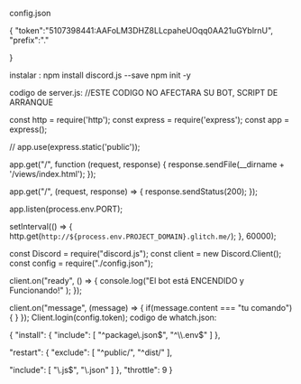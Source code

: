 config.json

{
"token":"5107398441:AAFoLM3DHZ8LLcpaheUOqq0AA21uGYblrnU",
"prefix":"."

}

instalar :
npm install discord.js --save
npm init -y

codigo de server.js:
//ESTE CODIGO NO AFECTARA SU BOT, SCRIPT DE ARRANQUE

const http = require('http');
const express = require('express');
const app = express();

//
app.use(express.static('public'));

app.get("/", function (request, response) {
response.sendFile(__dirname + '/views/index.html');
});

app.get("/", (request, response) => {
response.sendStatus(200);
});

app.listen(process.env.PORT);

setInterval(() => {
http.get(`http://${process.env.PROJECT_DOMAIN}.glitch.me/`);
}, 60000);

const Discord = require("discord.js");
const client = new Discord.Client();
const config = require("./config.json");

client.on("ready", () => {
console.log("El bot está ENCENDIDO y Funcionando!" );
  });

client.on("message", (message) => {
     if(message.content === "tu comando") {
    }
    });
Client.login(config.token);
codigo de whatch.json:

{
"install": {
  "include": [
    "^package\\.json$",
    "^\\.env$"
  ]
},

"restart": {
  "exclude": [
    "^public/",
    "^dist/"
  ],

  "include": [
    "\\.js$",
    "\\.json"
  ]
},
"throttle": 9
}
